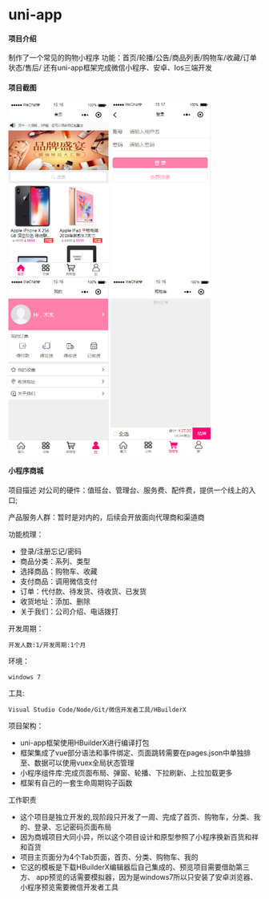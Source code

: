 # uni-app

#### 项目介绍
制作了一个常见的购物小程序
功能：首页/轮播/公告/商品列表/购物车/收藏/订单状态/售后/
还有uni-app框架完成微信小程序、安卓、Ios三端开发

#### 项目截图

<img src="./screen/index.png" alt="..." height="350" width="200">
<img src="./screen/login.png" alt="..." height="350" width="200">
<img src="./screen/my.png" alt="..." height="350" width="200">
<img src="./screen/shoppCart.png" alt="..." height="350" width="200">

#### 小程序商城
项目描述
对公司的硬件：值班台、管理台、服务费、配件费，提供一个线上的入口;

产品服务人群：暂时是对内的，后续会开放面向代理商和渠道商

功能梳理：
  - 登录/注册忘记/密码
  - 商品分类：系列、类型
  - 选择商品：购物车、收藏
  - 支付商品：调用微信支付
  - 订单：代付款、待发货、待收货、已发货
  - 收货地址：添加、删除
  - 关于我们：公司介绍、电话拨打

开发周期：

    开发人数:1/开发周期:1个月
    
环境：

    windows 7
    
工具:

    Visual Studio Code/Node/Git/微信开发者工具/HBuilderX
    
项目架构：
  - uni-app框架使用HBuilderX进行编译打包
  - 框架集成了vue部分语法和事件绑定、页面跳转需要在pages.json中单独排至、数据可以使用vuex全局状态管理
  - 小程序组件库:完成页面布局、弹窗、轮播、下拉刷新、上拉加载更多
  - 框架有自己的一套生命周期钩子函数
 
工作职责
  - 这个项目是独立开发的,现阶段只开发了一周、完成了首页、购物车，分类、我的、登录、忘记密码页面布局
  - 因为商城项目大同小异，所以这个项目设计和原型参照了小程序换新百货和祥和百货
  - 项目主页面分为4个Tab页面，首页、分类、购物车、我的
  - 它这的模板是下载HBuilderX编辑器后自己集成的、预览项目需要借助第三方、
 app预览的话需要模拟器，因为是windows7所以只安装了安卓浏览器、小程序预览需要微信开发者工具


